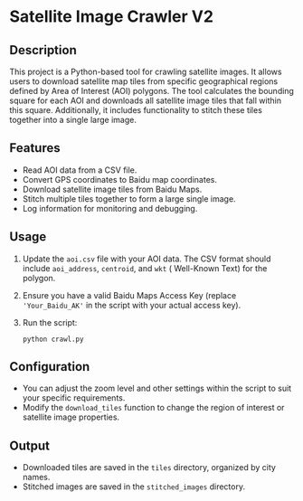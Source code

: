 # Satellite Image Crawler V2

## Description

This project is a Python-based tool for crawling satellite images. It allows users to download satellite map tiles from
specific geographical regions defined by Area of Interest (AOI) polygons. The tool calculates the bounding square for
each AOI and downloads all satellite image tiles that fall within this square. Additionally, it includes functionality
to stitch these tiles together into a single large image.

## Features

- Read AOI data from a CSV file.
- Convert GPS coordinates to Baidu map coordinates.
- Download satellite image tiles from Baidu Maps.
- Stitch multiple tiles together to form a large single image.
- Log information for monitoring and debugging.

## Usage

1. Update the `aoi.csv` file with your AOI data. The CSV format should include `aoi_address`, `centroid`, and `wkt` (
   Well-Known Text) for the polygon.

2. Ensure you have a valid Baidu Maps Access Key (replace `'Your_Baidu_AK'` in the script with your actual access key).

3. Run the script:
   ```
   python crawl.py
   ```

## Configuration

- You can adjust the zoom level and other settings within the script to suit your specific requirements.
- Modify the `download_tiles` function to change the region of interest or satellite image properties.

## Output

- Downloaded tiles are saved in the `tiles` directory, organized by city names.
- Stitched images are saved in the `stitched_images` directory.